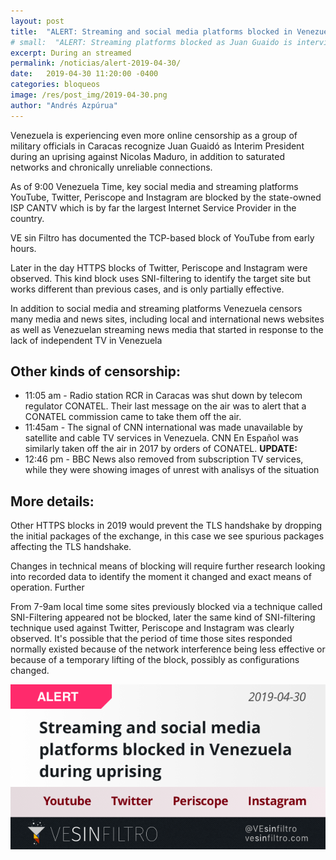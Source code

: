 ```yaml
---
layout: post
title:  "ALERT: Streaming and social media platforms blocked in Venezuela during uprising"
# small:  "ALERT: Streaming platforms blocked as Juan Guaido is interviewed by Luis Carlos Días live over streaming platforms."
excerpt: During an streamed
permalink: /noticias/alert-2019-04-30/
date:   2019-04-30 11:20:00 -0400
categories: bloqueos
image: /res/post_img/2019-04-30.png
author: "Andrés Azpúrua"
---
```


Venezuela is experiencing even more online censorship as a group of military officials in Caracas recognize Juan Guaidó as Interim President during an uprising against Nicolas Maduro, in addition to saturated networks and chronically unreliable connections.

As of 9:00 Venezuela Time, key social media and streaming platforms YouTube, Twitter, Periscope and Instagram are blocked by the state-owned ISP CANTV which is by far the largest Internet Service Provider in the country.

VE sin Filtro has documented the TCP-based block of YouTube from early hours.

Later in the day HTTPS blocks of Twitter, Periscope and Instagram were observed. This kind block uses SNI-filtering to identify the target site but works different than previous cases, and is only partially effective.

In addition to social media and streaming platforms Venezuela censors many media and news sites, including local and international news websites as well as Venezuelan streaming news media that started in response to the lack of independent TV in Venezuela

## Other kinds of censorship:

- 11:05 am - Radio station RCR in Caracas was shut down by telecom regulator CONATEL. Their last message on the air was to alert that a CONATEL commission came to take them off the air.
- 11:45am - The signal of CNN international was made unavailable by satellite and cable TV services in Venezuela. CNN En Español was similarly taken off the air in 2017 by orders of CONATEL.
**UPDATE:**
- 12:46 pm - BBC News also removed from subscription TV services, while they were showing images of unrest with analisys of the situation

## More details:

Other HTTPS blocks in 2019 would prevent the TLS handshake by dropping the initial packages of the exchange, in this case we see spurious packages affecting the TLS handshake.

Changes in technical means of blocking will require further research looking into recorded data to identify the moment it changed and exact means of operation. Further

From 7-9am local time some sites previously blocked via a technique called SNI-Filtering appeared not be blocked, later the same kind of SNI-filtering technique used against Twitter, Periscope and Instagram was clearly observed. It's possible that the period of time those sites responded normally existed because of the network interference being less effective or because of a temporary lifting of the block, possibly as configurations changed.




![Cover image](/res/post_img/2019-04-30.png)
